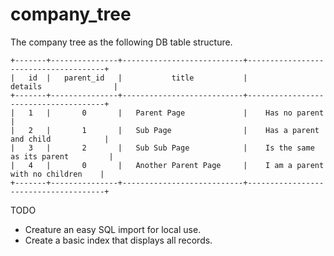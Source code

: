 # company_tree

The company tree as the following DB table structure.
```
+-------+---------------+---------------------------+--------------------------------------+
|   id  |   parent_id   |           title           |               details                |
+-------+---------------+---------------------------+--------------------------------------+
|   1   |       0       |   Parent Page             |    Has no parent                     |
|   2   |       1       |   Sub Page                |    Has a parent and child            |
|   3   |       2       |   Sub Sub Page            |    Is the same as its parent         |
|   4   |       0       |   Another Parent Page     |    I am a parent with no children    |
+-------+---------------+---------------------------+--------------------------------------+
```
TODO
- Creature an easy SQL import for local use.
- Create a basic index that displays all records.
